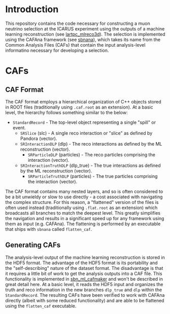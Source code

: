 # Introduction
This repository contains the code necessary for constructing a muon neutrino selection at the ICARUS experiment using the outputs of a machine learning reconstruction (see [lartpc_mlreco3d](https://github.com/DeepLearnPhysics/lartpc_mlreco3d)). The selection is implemented using the CAFAna framework (see [sbnana](https://github.com/SBNSoftware/sbnana)), which takes its name from the Common Analysis Files (CAFs) that contain the input analysis-level informatino necessary for developing a selection.

# CAFs

## CAF Format
The CAF format employs a hierarchical organization of C++ objects stored in ROOT files (traditionally using `.caf.root` as an extension). At a basic level, the hierarchy follows something similar to the below:
* `StandardRecord` - The top-level object representing a single "spill" or event.
    * `SRSlice` (slc) - A single reco interaction or "slice" as defined by Pandora (vector).
    * `SRInteractionDLP` (dlp) - The reco interactions as defined by the ML reconstruction (vector).
        * `SRParticleDLP` (particles) - The reco particles comprising the interaction (vector).
    * `SRInteractionTruthDLP` (dlp_true) - The true interactions as defined by the ML reconstruction (vector).
        * `SRParticleTruthDLP` (particles) - The true particles comprising the interaction (vector).

The CAF format contains many nested layers, and so is often considered to be a bit unwieldy or slow to use directly - a cost associated with navigating the complex structure. For this reason, a "flattened" version of the files is often used instead (traditionally using `.flat.root` as an extension) which broadcasts all branches to match the deepest level. This greatly simplifies the navigation and results in a significant speed up for any framework using them as input (e.g. CAFAna). The flattening is performed by an executable that ships with `sbnana` called `flatten_caf`.

## Generating CAFs
The analysis-level output of the machine learning reconstruction is stored in the HDF5 format. The advantage of the HDF5 format is its portability and the "self-describing" nature of the dataset format. The disadvantage is that it requires a little bit of work to get the analysis outputs into a CAF file. This functionality is implemented in [sbn_ml_cafmaker](https://github.com/justinjmueller/sbn_ml_cafmaker) and won't be described in great detail here. At a basic level, it reads the HDF5 input and organizes the truth and reco information in the new branches `dlp_true` and `dlp` within the `StandardRecord`. The resulting CAFs have been verified to work with CAFAna directly (albeit with some reduced functionality) and are able to be flattened using the `flatten_caf` executable. 